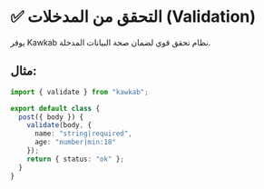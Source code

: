 # ✅ التحقق من المدخلات (Validation)

يوفر Kawkab نظام تحقق قوي لضمان صحة البيانات المدخلة.

## مثال:

```typescript
import { validate } from "kawkab";

export default class {
  post({ body }) {
    validate(body, {
      name: "string|required",
      age: "number|min:18"
    });
    return { status: "ok" };
  }
}
``` 